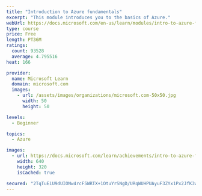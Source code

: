 ```yaml
---
title: "Introduction to Azure fundamentals"
excerpt: "This module introduces you to the basics of Azure."
webUrl: https://docs.microsoft.com/en-us/learn/modules/intro-to-azure-fundamentals/
type: course
price: Free
length: PT36M
ratings:
  count: 93528
  average: 4.795516
heat: 166

provider:
  name: Microsoft Learn
  domain: microsoft.com
  images:
    - url: /assets/images/organizations/microsoft.com-50x50.jpg
      width: 50
      height: 50

levels:
  - Beginner

topics:
  - Azure

images:
  - url: https://docs.microsoft.com/learn/achievements/intro-to-azure-fundamentals-social.png
    width: 640
    height: 320
    isCached: true

secured: "2TqTuEiU9dUIONw4rcF5WRTX+1OtuYrSNgD/URqWUHPUAyuF3ZYx1Px2JfK3wTbMt+PMf4o/6OJwyEA2yP5uikKlXlG0EwjSpdGoYdlof6rhrl4870D6g4nPwFwppF7xeL8/VkczytiB96VsrZhQACF2RKVRlKd1/LK7IxhNYTRx+oxvaHotiuq3Yg9pGN6CQXlydbCPXFRiDMlmAtYtxgcleSBExGgY20H6n0ZOb2ICEopZdlo+HpLAbVWD0LKKmtxeSW59hDkDAfol32LfxWso1aY/f1Pmd6fOWOICJtfJxVdzP0ZZB7ADrE8v9Ne+bOJq2XjJVE6G4euWDpO5xZzvRvAVtwb2VXjl05v+Fk8PRiBt/pJsj+YNgfN0F6PVgwhfUaNJ7hqBAYGX0Z8LvBqRgYVKUuJpQFt7SlBUAl3LbCHNSWB1T16iGMhyXOrQ;S5UftmodqS+OkvB3KlFCGw=="
---
```


